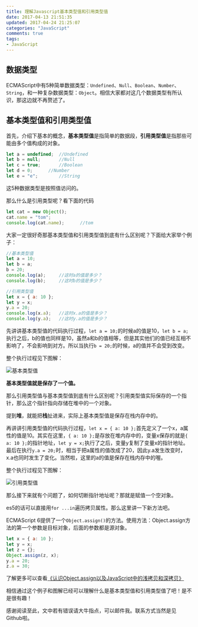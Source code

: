 ```yaml
---
title: 理解Javascript基本类型值和引用类型值
date: 2017-04-13 21:51:35
updated: 2017-04-24 21:25:07
categories: "JavaScript"
comments: true
tags:
- JavaScript
---
```


<!-- no node -->

<!-- more -->

## 数据类型

ECMAScript中有5种简单数据类型：`Undefined`、`Null`、`Boolean`、`Number`、`String`，和一种复杂数据类型：`Object`。相信大家都对这几个数据类型有所认识，那这边就不再赘述了。


## 基本类型值和引用类型值

首先，介绍下基本的概念，**基本类型值**是指简单的数据段，**引用类型值**是指那些可能由多个值构成的对象。

```javascript
let a = undefined; 	//Undefined
let b = null;		//Null
let c = true;		//Boolean
let d = 0;		//Number
let e = "e";		//String
```

这5种数据类型是按照值访问的。

那么什么是引用类型呢？看下面的代码

```javascript
let cat = new Object();
cat.name = "tom";
console.log(cat.name);		//tom
```

大家一定很好奇那基本类型值和引用类型值到底有什么区别呢？下面给大家举个例子：

```javascript
//基本类型值
let a = 10;
let b = a;
b = 20;
console.log(a);		//这时a的值是多少？
console.log(b);		//这时b的值是多少？

//引用类型值
let x = { a: 10 };
let y = x;
y.a = 20;
console.log(x.a);	//这时x.a的值是多少？
console.log(y.a);	//这时y.a的值是多少？
```

先讲讲基本类型值的代码执行过程，`let a = 10;`的时候a的值是10，`let b = a;`执行之后，b的值也同样是10，虽然a和b的值相等，但是其实他们的值已经互相不影响了，不会影响到对方。所以当执行`b = 20;`的时候，a的值并不会受到改变。

整个执行过程见下图解：

![基本类型值](基本类型值1.jpeg)

**基本类型值就是保存了一个值。**

那么引用类型值与基本类型值到底有什么区别呢？引用类型值实际保存的一个指针，那么这个指针指向存储在堆中的一个对象。

提到**堆**，就能把**栈**扯进来，实际上基本类型值是保存在栈内存中的。

再讲讲引用类型值的代码执行过程，`let x = { a: 10 };`首先定义了一个x，a属性的值是10。其实在这里，`{ a: 10 };`是存放在堆内存中的，变量x保存的就是`{ a: 10 };`的指针地址，`let y = x;`执行了之后，变量y复制了变量x的指针地址。最后在执行`y.a = 20;`时，相当于把a属性的值改成了20，因此y.a发生改变时，x.a也同时发生了变化。当然啦，这里的a的值是保存在栈内存中的喔。

整个执行过程见下图解：

![引用类型值](引用类型值1.jpeg)

那么接下来就有个问题了，如何切断指针地址呢？那就是赋值一个空对象。

es5的话可以直接用`for ...in`遍历拷贝属性。那么这里讲一下新方法吧。

ECMAScript 6提供了一个`Object.assign()`的方法。使用方法：Object.assign方法的第一个参数是目标对象，后面的参数都是源对象。

```javascript
let x = { a: 10 };
let y = x;
let z = {};
Object.assign(z, x);
y.a = 20;
z.a = 30;
```

了解更多可以查看[《认识Object.assign以及JavaScript中的浅拷贝和深拷贝》](http://zongzi531.com/2017/04/24/%E8%AE%A4%E8%AF%86Object-assign%E4%BB%A5%E5%8F%8AJavaScript%E4%B8%AD%E7%9A%84%E6%B5%85%E6%8B%B7%E8%B4%9D%E5%92%8C%E6%B7%B1%E6%8B%B7%E8%B4%9D/)

相信通过这个例子和图解已经可以理解什么是基本类型值和引用类型值了吧！是不是很有趣！

感谢阅读至此，文中若有错误请大牛指点，可以邮件我。联系方式当然是见Github啦。
